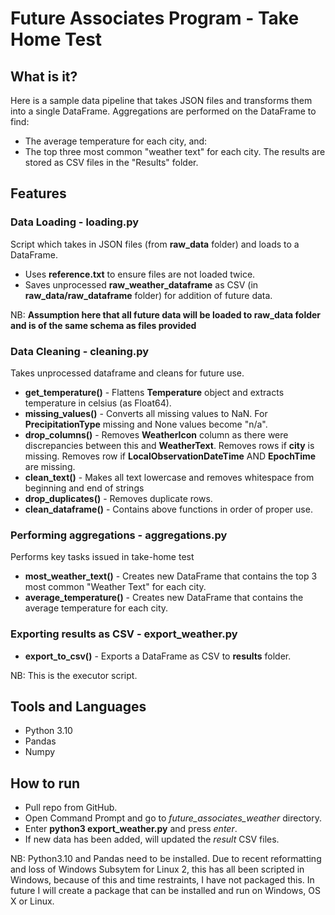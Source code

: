 # Future Associates Program - Take Home Test

## What is it?
Here is a sample data pipeline that takes JSON files and transforms them into a single DataFrame. Aggregations are performed on the DataFrame to find:
- The average temperature for each city, and:
- The top three most common "weather text" for each city.
The results are stored as CSV files in the "Results" folder.

## Features
### Data Loading - **loading.py**
Script which takes in JSON files (from **raw_data** folder) and loads to a DataFrame.
- Uses **reference.txt** to ensure files are not loaded twice.
- Saves unprocessed **raw_weather_dataframe** as CSV (in **raw_data/raw_dataframe** folder) for addition of future data.

NB: **Assumption here that all future data will be loaded to raw_data folder and is of the same schema as files provided**

### Data Cleaning - **cleaning.py**
Takes unprocessed dataframe and cleans for future use.
- **get_temperature()** - Flattens **Temperature** object and extracts temperature in celsius (as Float64).
- **missing_values()** - Converts all missing values to NaN. For **PrecipitationType** missing and None values become "n/a".
- **drop_columns()** - Removes **WeatherIcon** column as there were discrepancies between this and **WeatherText**. Removes rows if **city** is missing. Removes row if **LocalObservationDateTime** AND **EpochTime** are missing.
- **clean_text()** - Makes all text lowercase and removes whitespace from beginning and end of strings
- **drop_duplicates()** - Removes duplicate rows.
- **clean_dataframe()** - Contains above functions in order of proper use.

### Performing aggregations - **aggregations.py**
Performs key tasks issued in take-home test
- **most_weather_text()** - Creates new DataFrame that contains the top 3 most common "Weather Text" for each city.
- **average_temperature()** - Creates new DataFrame that contains the average temperature for each city.

### Exporting results as CSV - **export_weather.py**
- **export_to_csv()** - Exports a DataFrame as CSV to **results** folder.

NB: This is the executor script.

## Tools and Languages
- Python 3.10
- Pandas
- Numpy

## How to run
- Pull repo from GitHub.
- Open Command Prompt and go to *future_associates_weather* directory.
- Enter **python3 export_weather.py** and press *enter*.
- If new data has been added, will updated the *result* CSV files.

NB: Python3.10 and Pandas need to be installed. Due to recent reformatting and loss of Windows Subsytem for Linux 2, this has all been scripted in Windows, because of this and time restraints, I have not packaged this. In future I will create a package that can be installed and run on Windows, OS X or Linux.
